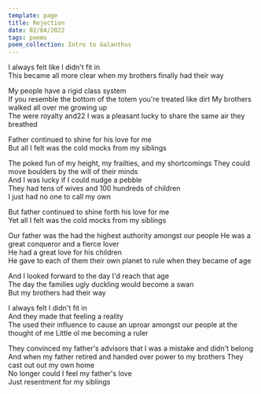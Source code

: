 ```yaml
---
template: page
title: Rejection
date: 02/04/2022
tags: poems
poem_collection: Intro to Galanthus
---
```


I always felt like I didn't fit in  
This became all more clear when my brothers finally   had their way
  
My people have a rigid class system  
If you resemble the bottom of the totem you're treated   like dirt
My brothers walked all over me growing up  
The were royalty and22 I was a pleasant lucky to share   the same air they breathed
  
Father continued to shine for his love for me  
But all I felt was the cold mocks from my siblings   
  
The poked fun of my height, my frailties, and my   shortcomings 
They could move boulders by the will of their minds  
And I was lucky if I could nudge a pebble   
They had tens of wives and 100 hundreds of children  
I just had no one to call my own  
  
But father continued to shine forth his love for me  
Yet all I felt was the cold mocks from my siblings   
  
Our father was the had the highest authority amongst   our people
He was a great conqueror and a fierce lover  
He had a great love for his children  
He gave to each of them their own planet to rule when   they became of age
  
And I looked forward to the day I'd reach that age  
The day the families ugly duckling would become a swan  
But my brothers had their way  
  
I always felt I didn't fit in  
And they made that feeling a reality   
The used their influence to cause an uproar amongst   our people at the thought of me
Little ol me becoming a ruler  
  
They convinced my father's advisors that I was a   mistake and didn't belong
And when my father retired and handed over power to my   brothers
They cast out out my own home   
No longer could I feel my father's love   
Just resentment for my siblings  